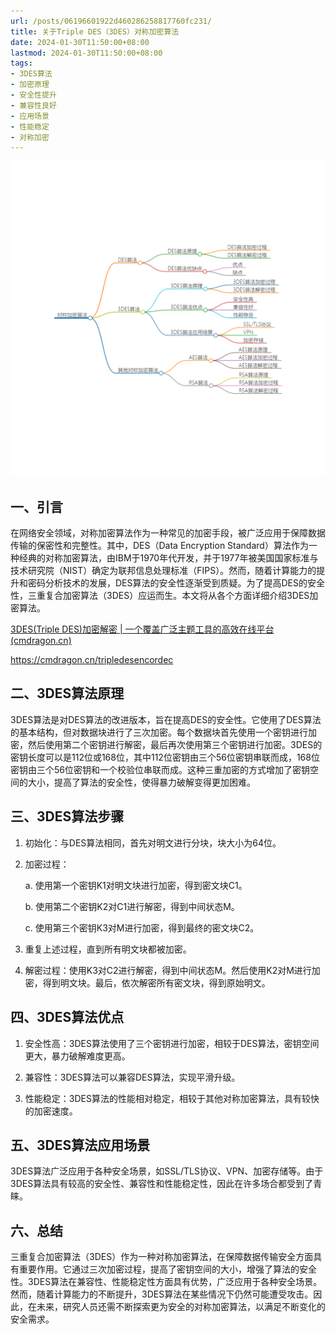 ```yaml
---
url: /posts/06196601922d460286258817760fc231/
title: 关于Triple DES（3DES）对称加密算法
date: 2024-01-30T11:50:00+08:00
lastmod: 2024-01-30T11:50:00+08:00
tags:
- 3DES算法
- 加密原理
- 安全性提升
- 兼容性良好
- 应用场景
- 性能稳定
- 对称加密
---
```


<img src="/images/2024_02_03 17_52_11.png" title="2024_02_03 17_52_11.png" alt="2024_02_03 17_52_11.png"/>

## 一、引言

在网络安全领域，对称加密算法作为一种常见的加密手段，被广泛应用于保障数据传输的保密性和完整性。其中，DES（Data Encryption Standard）算法作为一种经典的对称加密算法，由IBM于1970年代开发，并于1977年被美国国家标准与技术研究院（NIST）确定为联邦信息处理标准（FIPS）。然而，随着计算能力的提升和密码分析技术的发展，DES算法的安全性逐渐受到质疑。为了提高DES的安全性，三重复合加密算法（3DES）应运而生。本文将从各个方面详细介绍3DES加密算法。

[3DES(Triple DES)加密解密 | 一个覆盖广泛主题工具的高效在线平台(cmdragon.cn)](https://cmdragon.cn/tripledesencordec)

https://cmdragon.cn/tripledesencordec

## 二、3DES算法原理

3DES算法是对DES算法的改进版本，旨在提高DES的安全性。它使用了DES算法的基本结构，但对数据块进行了三次加密。每个数据块首先使用一个密钥进行加密，然后使用第二个密钥进行解密，最后再次使用第三个密钥进行加密。3DES的密钥长度可以是112位或168位，其中112位密钥由三个56位密钥串联而成，168位密钥由三个56位密钥和一个校验位串联而成。这种三重加密的方式增加了密钥空间的大小，提高了算法的安全性，使得暴力破解变得更加困难。

## 三、3DES算法步骤

1. 初始化：与DES算法相同，首先对明文进行分块，块大小为64位。

2. 加密过程：

   a. 使用第一个密钥K1对明文块进行加密，得到密文块C1。

   b. 使用第二个密钥K2对C1进行解密，得到中间状态M。

   c. 使用第三个密钥K3对M进行加密，得到最终的密文块C2。

3. 重复上述过程，直到所有明文块都被加密。

4. 解密过程：使用K3对C2进行解密，得到中间状态M。然后使用K2对M进行加密，得到明文块。最后，依次解密所有密文块，得到原始明文。

## 四、3DES算法优点

1. 安全性高：3DES算法使用了三个密钥进行加密，相较于DES算法，密钥空间更大，暴力破解难度更高。

2. 兼容性：3DES算法可以兼容DES算法，实现平滑升级。

3. 性能稳定：3DES算法的性能相对稳定，相较于其他对称加密算法，具有较快的加密速度。

## 五、3DES算法应用场景

3DES算法广泛应用于各种安全场景，如SSL/TLS协议、VPN、加密存储等。由于3DES算法具有较高的安全性、兼容性和性能稳定性，因此在许多场合都受到了青睐。

## 六、总结

三重复合加密算法（3DES）作为一种对称加密算法，在保障数据传输安全方面具有重要作用。它通过三次加密过程，提高了密钥空间的大小，增强了算法的安全性。3DES算法在兼容性、性能稳定性方面具有优势，广泛应用于各种安全场景。然而，随着计算能力的不断提升，3DES算法在某些情况下仍然可能遭受攻击。因此，在未来，研究人员还需不断探索更为安全的对称加密算法，以满足不断变化的安全需求。